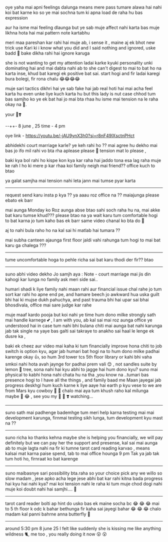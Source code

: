 oye yaha mai apni feelings dalunga means mere pass tumare alawa hai nahi koi bat karne ko so ye mai sochna tum ki apna load de raha hu bas expression 

aur ha isme mai feeling dlaunga but ye sab muje affect nahi karta bas muje likhna hota hai mai pattern note kartabhu 

meri maa pareshan kar rahi hai muje ab, i sense it , maine aj ek bhot new trick use Kari ki i know what you did and I said nothing and ignored, uske badd 🥺 bake dikha rahi hai ignore karuga 

she is not wanting to get my attention ladai karke 
kyuki personality unki dominating hai and mai dabta nahi ab to she can't digest to mai to bat ho na karta inse, khud bat karegi ek positive bat sai. start hogi and fir ladai karegi bura bolegi, fir rona chalu 😂😂😂😂 

muje sari tactics dikhri hai ye sab fake hai jab real hoti hai mai acha feel karta hu even unke liye kuch karta hu but this lady is nut case chhod tum bas samjho ko ye ek bat hai jo mai bta rhaa hu isme mai tension na le raha okay na 🦋.

your 🦉❣️


--++-
8 june , 25 time - 4 pm

oye link - https://youtu.be/-jAU9ynX3h0?si=r8nF49lXsctnPHct

abhidekhi court marriage karle? ye keh rahi ho ?? mai agree hu dekho mai bas jo ifo mil rahi vo bta rha aplease please 🥺 tension mat lo please , 

baki kya bol rahi ho kispe kon kya kar raha hai jaddo tona esa lag raha muje ke rah I ho ki mere p kar rhaa koi family neigh mai friend?? office kuch to btao 

ya galat samjha mai tension nahi leta jann mai tumse pyar karta 

------ 

request send karu insta p kya ?? 
ya aaau roz office na ?? maiajunga please ebato ek barr 

mai aunga Monday ko Roz aunga abse btao sahi soch raha hu na, mai akke bat karu tumse khud??? please btao na ya wait karu tum comfortable hogi to bat karna jo tum kaho bas ek barr same video chanal ko bta do 🥺 

aj to nahi bula raho ho na kal sai hi matlab hai tumara ?? 

mai subha canteen ajaunga first floor jaldi vahi rahunga tum hogi to mai bat karu ga chalega ???

-----
tume uncomfortable hoga to pehle richa sai bat karu thodi der fir?? btao 

---

suno abhi video dekho Jo samjh aya :
Note - court marriage mai jis din kahogi kar lunga no family ask meri side sai..

humari shadi k liye family nahi maan rahi aur financial issue chal rahe jo tum sort kar rahi ho apne end pe, and hamare beech jo awkward hua uska guilt bhi hai ki mujse dukh pahuchya, and past trauma bhi hai upar sai bhai bhosdivala, office mai sare judge kar rahe 

muje maaf kardo pooja but koi nahi ye time hum dono milke strongly sath mai handle karnege 💕 , I am with you, ab kal sai mai roz aunga office ye understood hai in case tum nahi bhi bulana chiti mai aunga bat nahi karunga jab tak single na yaye 
bas galti sai takraye to anakho sai haal le lenge ek dusre ka ,

 baki ek cheez aur video mai kaha ki tum financially improve hona chiti to job switch is option kyu, agar jab humari bat hogi na to hum dono milke padhai karenge okay 👍, so hum 3rd tower tcs 5th floor library or kahi bhi vaha smkoi nahi hota avah jaynge for padhai prem vali 😊 , not sandles suite by lemon 🍋 tree, sona nahi hai kyu abhi to jagge hai hum dono kyu?
suno mai physical to kabhi hona nahi chata hu na tha ,you know na ..tumari bas presence hogi to I have all the things , and family baad me Maan jayegai jab progress deskhgi hum kuch karne k liye aaye hai earth p kyu vese to we are from Mars kyu cowboy 🤠 🦋 
chalo mai aya tum khush raho kal milunga maybe 🤔 😂 , see you my 🦋 🦉 ❣️ watching...

---

suno sath mai padhenge bademhge tum meri help karna testing mai mai development karunga, firnmai testing sikh lunga, tum development kyu mast na ?? 

---
suno richa ko thanks kehna maybe she is helping you financially, we will pay definitely but we can pay her the support and presense, kal sai mai aunga ab to muje lagta nahi na fir ki tumne tarot card reading karvao , means kalsai mat karna paise spend, tab to mai office hounga 9 pm Tak ya jab tak tum hoti ho, firnraat ko bat karenge

---
suno maibasnye sari possibility bta.raha so your choice pick any we willo so slow madam , jese apko acha lege jese abhi bat kar rahi kitna bada progress hai kyu hai nahi kya? mai koi tension nahi le raha ki tum muje chod dogi nahi muje koi doubt nahi hai 
samjhi.... 🦋 

---
 tarot card reader bolti ap hint do usko bas ek maine socha bc 😂 😂 😂 
mai to 5 th floor k odc k bahar bethunga fir kaha sai jayegi bahar 😂 😂 😂  chalo madam kal panni bahrne anna butterfly 🦋 

----
around 5:30 pm 8 june 25 I felt like suddenly she is kissing me like anything wildness 🐈, me too , you really doing it now 😲 😲 










